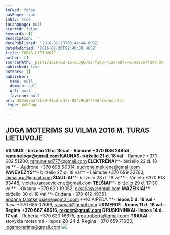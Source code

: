 ```yaml
---
inFeed: false
hasPage: true
inNav: true
inLanguage: null
starred: false
keywords: []
description: ''
datePublished: '2016-02-20T02:44:44.603Z'
dateModified: '2016-02-20T02:40:38.465Z'
title: TURAS LIETUVOJE
author: []
sourcePath: _posts/2016-02-16-d53a67a2-f1d0-41ad-ad77-954c9c67724d.md
published: true
authors: []
publisher:
  name: null
  domain: null
  url: null
  favicon: null
url: d53a67a2-f1d0-41ad-ad77-954c9c67724d/index.html
_type: WebPage

---
```

## JOGA MOTERIMS SU VILMA                  2016 M. TURAS LIETUVOJE 

**VILNIUS - birželio 20 d. 18 val **- Ramunė +370 686 24853, ramunejoga@gmail.com                                                                                      **KAUNAS****- birželio 21 d. 18 val** - Ramunė +370 682 51200, ramuneled777@gmail.com                                                                         **ELEKTRĖNAI****- birželio 22 d. 18 val** - Audronė +370 698 50314, audrone.mekiene@gmail.com                                                                   **PANEVĖŽYS****- birželio 27 d. 18 val** - Laimutė +370 699 33763, laimajoga@gmail.com                                                                                           **ŠIAULIAI****- birželio 28 d. 18 val** - Violeta +370 618 83448, violeta.taraseviciene@gmail.com                                                                       **TELŠIAI****- birželio 29 d. 17:30 val** - Oksana +370 620 19052, oksaliasx@gmail.com                                                                                      **MAŽEIKIAI****- birželio 30 d. 18 val **- Eridana +370 612 49351, eridana.tallatkelpsiene@gmail.com                                                               **KLAIPĖDA ****- liepos 5 d. 18 val** - Rasa +370 685 07666, rasavait@gmail.com                                                                                           **UKMERGĖ - liepos 11 d. 18 val **- Regina +370 687 48016, regcer@gmail.com                                                                                       **DRUSKININKAI****- liepos 14 d. 17 val** - Roberta +370 623 16675, greatroberta@gmail.com                                                                                         **TRAKAI** - stovykla moterims - liepos 20-24 d. Regina +370 659 71080, jogamoterims@gmail.com
![](https://s3-us-west-2.amazonaws.com/the-grid-img/p/d7c4d3e30fb0de8eefb6b7ce6aeab53dd2e262ae.jpg)